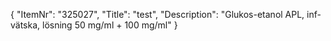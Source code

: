 {
  "ItemNr": "325027",
  "Title": "test",
  "Description": "Glukos-etanol APL, inf-vätska, lösning 50 mg/ml + 100 mg/ml"
}
